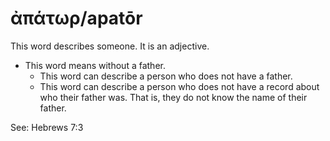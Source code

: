 # ἀπάτωρ/apatōr
This word describes someone. It is an adjective.

* This word means without a father.
    * This word can describe a person who does not have a father.
    * This word can describe a person who does not have a record about who their father was. That is, they do not know the name of their father. 

See: Hebrews 7:3

